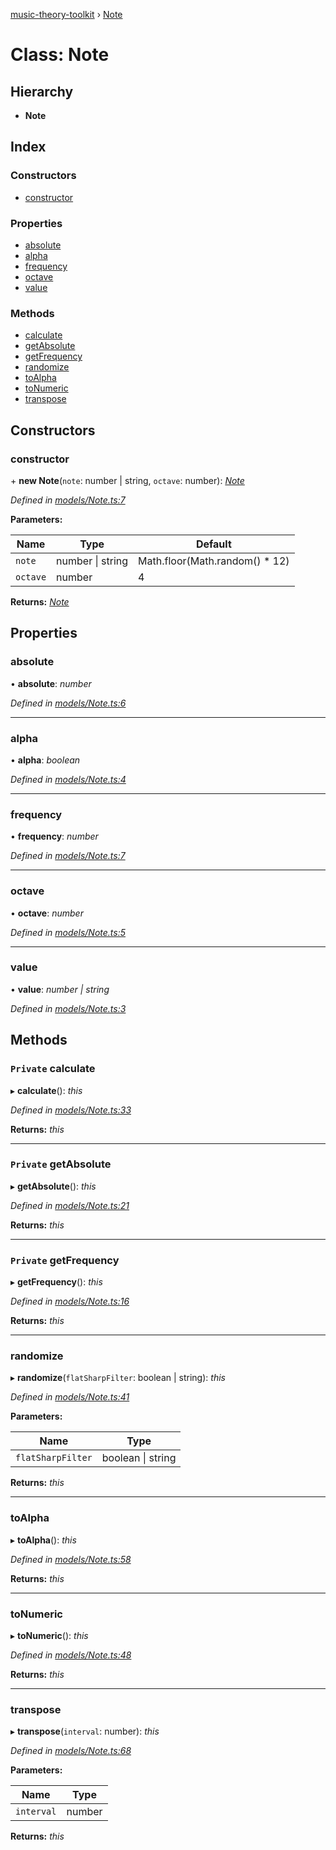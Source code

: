 [music-theory-toolkit](../README.md) › [Note](note.md)

# Class: Note

## Hierarchy

* **Note**

## Index

### Constructors

* [constructor](note.md#constructor)

### Properties

* [absolute](note.md#absolute)
* [alpha](note.md#alpha)
* [frequency](note.md#frequency)
* [octave](note.md#octave)
* [value](note.md#value)

### Methods

* [calculate](note.md#private-calculate)
* [getAbsolute](note.md#private-getabsolute)
* [getFrequency](note.md#private-getfrequency)
* [randomize](note.md#randomize)
* [toAlpha](note.md#toalpha)
* [toNumeric](note.md#tonumeric)
* [transpose](note.md#transpose)

## Constructors

###  constructor

\+ **new Note**(`note`: number | string, `octave`: number): *[Note](note.md)*

*Defined in [models/Note.ts:7](https://github.com/mattcookxyz/music-theory-toolkit/blob/d87738c/src/models/Note.ts#L7)*

**Parameters:**

Name | Type | Default |
------ | ------ | ------ |
`note` | number &#124; string |  Math.floor(Math.random() * 12) |
`octave` | number | 4 |

**Returns:** *[Note](note.md)*

## Properties

###  absolute

• **absolute**: *number*

*Defined in [models/Note.ts:6](https://github.com/mattcookxyz/music-theory-toolkit/blob/d87738c/src/models/Note.ts#L6)*

___

###  alpha

• **alpha**: *boolean*

*Defined in [models/Note.ts:4](https://github.com/mattcookxyz/music-theory-toolkit/blob/d87738c/src/models/Note.ts#L4)*

___

###  frequency

• **frequency**: *number*

*Defined in [models/Note.ts:7](https://github.com/mattcookxyz/music-theory-toolkit/blob/d87738c/src/models/Note.ts#L7)*

___

###  octave

• **octave**: *number*

*Defined in [models/Note.ts:5](https://github.com/mattcookxyz/music-theory-toolkit/blob/d87738c/src/models/Note.ts#L5)*

___

###  value

• **value**: *number | string*

*Defined in [models/Note.ts:3](https://github.com/mattcookxyz/music-theory-toolkit/blob/d87738c/src/models/Note.ts#L3)*

## Methods

### `Private` calculate

▸ **calculate**(): *this*

*Defined in [models/Note.ts:33](https://github.com/mattcookxyz/music-theory-toolkit/blob/d87738c/src/models/Note.ts#L33)*

**Returns:** *this*

___

### `Private` getAbsolute

▸ **getAbsolute**(): *this*

*Defined in [models/Note.ts:21](https://github.com/mattcookxyz/music-theory-toolkit/blob/d87738c/src/models/Note.ts#L21)*

**Returns:** *this*

___

### `Private` getFrequency

▸ **getFrequency**(): *this*

*Defined in [models/Note.ts:16](https://github.com/mattcookxyz/music-theory-toolkit/blob/d87738c/src/models/Note.ts#L16)*

**Returns:** *this*

___

###  randomize

▸ **randomize**(`flatSharpFilter`: boolean | string): *this*

*Defined in [models/Note.ts:41](https://github.com/mattcookxyz/music-theory-toolkit/blob/d87738c/src/models/Note.ts#L41)*

**Parameters:**

Name | Type |
------ | ------ |
`flatSharpFilter` | boolean &#124; string |

**Returns:** *this*

___

###  toAlpha

▸ **toAlpha**(): *this*

*Defined in [models/Note.ts:58](https://github.com/mattcookxyz/music-theory-toolkit/blob/d87738c/src/models/Note.ts#L58)*

**Returns:** *this*

___

###  toNumeric

▸ **toNumeric**(): *this*

*Defined in [models/Note.ts:48](https://github.com/mattcookxyz/music-theory-toolkit/blob/d87738c/src/models/Note.ts#L48)*

**Returns:** *this*

___

###  transpose

▸ **transpose**(`interval`: number): *this*

*Defined in [models/Note.ts:68](https://github.com/mattcookxyz/music-theory-toolkit/blob/d87738c/src/models/Note.ts#L68)*

**Parameters:**

Name | Type |
------ | ------ |
`interval` | number |

**Returns:** *this*
